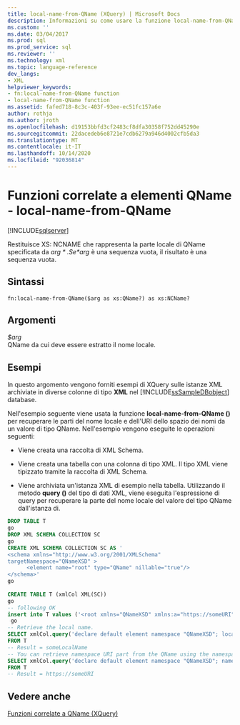 ```yaml
---
title: local-name-from-QName (XQuery) | Microsoft Docs
description: Informazioni su come usare la funzione local-name-from-QName () per restituire la parte del nome locale di un QName.
ms.custom: ''
ms.date: 03/04/2017
ms.prod: sql
ms.prod_service: sql
ms.reviewer: ''
ms.technology: xml
ms.topic: language-reference
dev_langs:
- XML
helpviewer_keywords:
- fn:local-name-from-QName function
- local-name-from-QName function
ms.assetid: fafed718-8c3c-403f-93ee-ec51fc157a6e
author: rothja
ms.author: jroth
ms.openlocfilehash: d19153bbfd3cf2483cf8dfa30358f752dd45290e
ms.sourcegitcommit: 22dacedeb6e8721e7cdb6279a946d4002cfb5da3
ms.translationtype: MT
ms.contentlocale: it-IT
ms.lasthandoff: 10/14/2020
ms.locfileid: "92036814"
---
```

# <a name="functions-related-to-qnames---local-name-from-qname"></a>Funzioni correlate a elementi QName - local-name-from-QName
[!INCLUDE[sqlserver](../includes/applies-to-version/sqlserver.md)]

  Restituisce XS: NCNAME che rappresenta la parte locale di QName specificata da *$arg*. Se *$arg* è una sequenza vuota, il risultato è una sequenza vuota.  
  
## <a name="syntax"></a>Sintassi  
  
```  
fn:local-name-from-QName($arg as xs:QName?) as xs:NCName?  
```  
  
## <a name="arguments"></a>Argomenti  
 *$arg*  
 QName da cui deve essere estratto il nome locale.  
  
## <a name="examples"></a>Esempi  
 In questo argomento vengono forniti esempi di XQuery sulle istanze XML archiviate in diverse colonne di tipo **XML** nel [!INCLUDE[ssSampleDBobject](../includes/sssampledbobject-md.md)] database.  
  
 Nell'esempio seguente viene usata la funzione **local-name-from-QName ()** per recuperare le parti del nome locale e dell'URI dello spazio dei nomi da un valore di tipo QName. Nell'esempio vengono eseguite le operazioni seguenti:  
  
-   Viene creata una raccolta di XML Schema.  
  
-   Viene creata una tabella con una colonna di tipo XML. Il tipo XML viene tipizzato tramite la raccolta di XML Schema.  
  
-   Viene archiviata un'istanza XML di esempio nella tabella. Utilizzando il metodo **query ()** del tipo di dati XML, viene eseguita l'espressione di query per recuperare la parte del nome locale del valore del tipo QName dall'istanza di.  
  
```sql
DROP TABLE T  
go  
DROP XML SCHEMA COLLECTION SC  
go  
CREATE XML SCHEMA COLLECTION SC AS '  
<schema xmlns="http://www.w3.org/2001/XMLSchema"  
targetNamespace="QNameXSD" >  
      <element name="root" type="QName" nillable="true"/>  
</schema>'  
go  
  
CREATE TABLE T (xmlCol XML(SC))  
go  
-- following OK  
insert into T values ('<root xmlns="QNameXSD" xmlns:a="https://someURI">a:someLocalName</root>')  
 go  
-- Retrieve the local name.   
SELECT xmlCol.query('declare default element namespace "QNameXSD"; local-name-from-QName(/root[1])')  
FROM T  
-- Result = someLocalName  
-- You can retrieve namespace URI part from the QName using the namespace-uri-from-QName() function  
SELECT xmlCol.query('declare default element namespace "QNameXSD"; namespace-uri-from-QName(/root[1])')  
FROM T  
-- Result = https://someURI  
```  
  
## <a name="see-also"></a>Vedere anche  
 [Funzioni correlate a QName &#40;XQuery&#41;](./functions-related-to-qnames-expanded-qname.md)  
  
